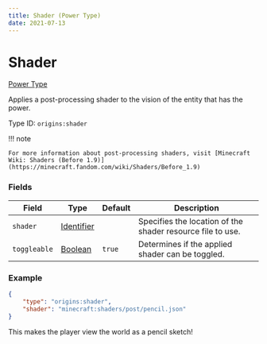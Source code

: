 ```yaml
---
title: Shader (Power Type)
date: 2021-07-13
---
```


# Shader

[Power Type](../power_types.md)

Applies a post-processing shader to the vision of the entity that has the power.

Type ID: `origins:shader`

!!! note

    For more information about post-processing shaders, visit [Minecraft Wiki: Shaders (Before 1.9)](https://minecraft.fandom.com/wiki/Shaders/Before_1.9)

### Fields

Field  | Type | Default | Description
-------|------|---------|-------------
`shader` | [Identifier](../data_types/identifier.md) | | Specifies the location of the shader resource file to use.
`toggleable` | [Boolean](../data_types/boolean.md) | `true` | Determines if the applied shader can be toggled.

### Example
```json
{
  	"type": "origins:shader",
  	"shader": "minecraft:shaders/post/pencil.json"
}
```
This makes the player view the world as a pencil sketch!
